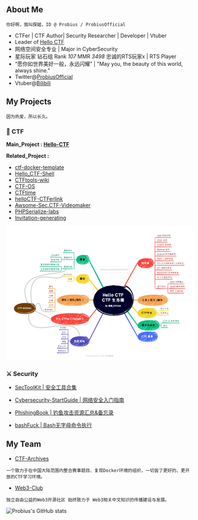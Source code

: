 ## About Me
```
你好啊，我叫探姬，ID @ Probius / ProbiusOfficial
```

- CTFer | CTF Author| Security Researcher | Developer | Vtuber
- Leader of [Hello CTF](https://github.com/ProbiusOfficial/CTF-QuickStart)
- 网络空间安全专业 | Major in CyberSecurity
- 星际玩家 钻石组 Rank *107* MMR *3498* 忠诚的RTS玩家x | RTS Player
- “愿你如世界美好一般，永远闪耀” | "May you, the beauty of this world, always shine."    
- Twitter@[ProbiusOfficial](https://twitter.com/ProbiusOfficial) 
- Vtuber@[Bilibili](https://space.bilibili.com/27109929) 

## My Projects
```
因为热爱，所以长久。
```
### 🏴 CTF

**Main_Project : [Hello-CTF](https://github.com/ProbiusOfficial/Hello-CTF)**

**Related_Project :**

- [ctf-docker-template](https://github.com/CTF-Archives/ctf-docker-template)
- [Hello_CTF-Shell](https://github.com/ProbiusOfficial/Hello_CTF-Shell)
- [CTFtools-wiki](https://github.com/ProbiusOfficial/CTFtools-wiki) 
- [CTF-OS](https://github.com/ProbiusOfficial/CTF-OS) 
- [CTFtime](https://github.com/ProbiusOfficial/CTFtime) 
- [helloCTF-CTFerlink](https://github.com/ProbiusOfficial/helloCTF-CTFerlink) 
- [Awsome-Sec.CTF-Videomaker](https://github.com/ProbiusOfficial/Awsome-Sec.CTF-Videomaker) 
- [PHPSerialize-labs](https://github.com/ProbiusOfficial/PHPSerialize-labs)
- [Invitation-generating](https://github.com/ProbiusOfficial/Invitation-generating)

![CTF 生态](./assets/image-20231105152851229.png)

### ⚔ Security

- [SecToolKit | 安全工具合集](https://github.com/ProbiusOfficial/SecToolKit)

- [Cybersecurity-StartGuide | 网络安全入门指南](https://github.com/ProbiusOfficial/Cybersecurity-StartGuide)
- [PhishingBook | 钓鱼攻击资源汇总&备忘录](https://github.com/tib36/PhishingBook)
- [bashFuck | Bash无字母命令执行](https://github.com/ProbiusOfficial/bashFuck)

## My Team
- [CTF-Archives](https://github.com/CTF-Archives)
```
一个致力于在中国大陆范围内整合赛事题目、复现Docker环境的组织，一切皆了更好的、更开放的CTF学习环境。
```
- [Web3-Club](https://github.com/Web3-Club)

```
独立自由公益的Web3开源社区 始终致力于 Web3相关中文知识的传播建设与发展。
```

![Probius's GitHub stats](https://github-readme-stats.vercel.app/api?username=ProbiusOfficial&include_all_commits=true&hide_border=true) 
